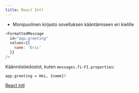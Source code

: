 ```yaml
---
title: React Intl
---
```


* Monipuolinen kirjasto sovelluksen kääntämiseen eri kielille

```js
<FormattedMessage
  id="app.greeting"
  values={{
    name: 'Eric'
  }}
/>
```

Käännöstiedostot, kuten `messages.fi-FI.properties`:
```
app.greeting = Hei, {name}!
```

[React Intl](https://github.com/yahoo/react-intl)
